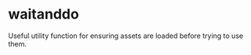 waitanddo
=========

Useful utility function for ensuring assets are loaded before trying to use them.
